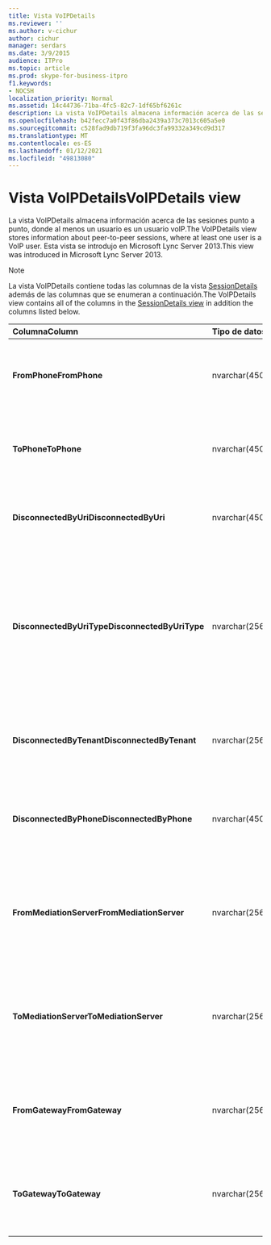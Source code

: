 ```yaml
---
title: Vista VoIPDetails
ms.reviewer: ''
ms.author: v-cichur
author: cichur
manager: serdars
ms.date: 3/9/2015
audience: ITPro
ms.topic: article
ms.prod: skype-for-business-itpro
f1.keywords:
- NOCSH
localization_priority: Normal
ms.assetid: 14c44736-71ba-4fc5-82c7-1df65bf6261c
description: La vista VoIPDetails almacena información acerca de las sesiones punto a punto, donde al menos un usuario es un usuario voIP. Esta vista se introdujo en Microsoft Lync Server 2013.
ms.openlocfilehash: b42fecc7a0f43f86dba2439a373c7013c605a5e0
ms.sourcegitcommit: c528fad9db719f3fa96dc3fa99332a349cd9d317
ms.translationtype: MT
ms.contentlocale: es-ES
ms.lasthandoff: 01/12/2021
ms.locfileid: "49813080"
---
```

# <a name="voipdetails-view"></a><span data-ttu-id="fa4c8-104">Vista VoIPDetails</span><span class="sxs-lookup"><span data-stu-id="fa4c8-104">VoIPDetails view</span></span>
 
<span data-ttu-id="fa4c8-105">La vista VoIPDetails almacena información acerca de las sesiones punto a punto, donde al menos un usuario es un usuario voIP.</span><span class="sxs-lookup"><span data-stu-id="fa4c8-105">The VoIPDetails view stores information about peer-to-peer sessions, where at least one user is a VoIP user.</span></span> <span data-ttu-id="fa4c8-106">Esta vista se introdujo en Microsoft Lync Server 2013.</span><span class="sxs-lookup"><span data-stu-id="fa4c8-106">This view was introduced in Microsoft Lync Server 2013.</span></span>
  
> [!NOTE]
> <span data-ttu-id="fa4c8-107">La vista VoIPDetails contiene todas las columnas de la vista [SessionDetails](sessiondetails-0.md) además de las columnas que se enumeran a continuación.</span><span class="sxs-lookup"><span data-stu-id="fa4c8-107">The VoIPDetails view contains all of the columns in the [SessionDetails view](sessiondetails-0.md) in addition the columns listed below.</span></span>
  
|<span data-ttu-id="fa4c8-108">**Columna**</span><span class="sxs-lookup"><span data-stu-id="fa4c8-108">**Column**</span></span>|<span data-ttu-id="fa4c8-109">**Tipo de datos**</span><span class="sxs-lookup"><span data-stu-id="fa4c8-109">**Data Type**</span></span>|<span data-ttu-id="fa4c8-110">**Detalles**</span><span class="sxs-lookup"><span data-stu-id="fa4c8-110">**Details**</span></span>|
|:-----|:-----|:-----|
|<span data-ttu-id="fa4c8-111">**FromPhone**</span><span class="sxs-lookup"><span data-stu-id="fa4c8-111">**FromPhone**</span></span> <br/> |<span data-ttu-id="fa4c8-112">nvarchar(450)</span><span class="sxs-lookup"><span data-stu-id="fa4c8-112">nvarchar(450)</span></span>  <br/> |<span data-ttu-id="fa4c8-113">URI de teléfono del usuario que inició la sesión.</span><span class="sxs-lookup"><span data-stu-id="fa4c8-113">Phone URI of the user who started the session.</span></span>  <br/> |
|<span data-ttu-id="fa4c8-114">**ToPhone**</span><span class="sxs-lookup"><span data-stu-id="fa4c8-114">**ToPhone**</span></span> <br/> |<span data-ttu-id="fa4c8-115">nvarchar(450)</span><span class="sxs-lookup"><span data-stu-id="fa4c8-115">nvarchar(450)</span></span>  <br/> |<span data-ttu-id="fa4c8-116">URI de teléfono del usuario que se unió a la sesión.</span><span class="sxs-lookup"><span data-stu-id="fa4c8-116">Phone URI of the user who joined the session.</span></span>  <br/> |
|<span data-ttu-id="fa4c8-117">**DisconnectedByUri**</span><span class="sxs-lookup"><span data-stu-id="fa4c8-117">**DisconnectedByUri**</span></span> <br/> |<span data-ttu-id="fa4c8-118">nvarchar(450)</span><span class="sxs-lookup"><span data-stu-id="fa4c8-118">nvarchar(450)</span></span>  <br/> |<span data-ttu-id="fa4c8-119">URI del usuario que desconectó la sesión.</span><span class="sxs-lookup"><span data-stu-id="fa4c8-119">URI of the user who disconnected the session.</span></span>  <br/> |
|<span data-ttu-id="fa4c8-120">**DisconnectedByUriType**</span><span class="sxs-lookup"><span data-stu-id="fa4c8-120">**DisconnectedByUriType**</span></span> <br/> |<span data-ttu-id="fa4c8-121">nvarchar(256)</span><span class="sxs-lookup"><span data-stu-id="fa4c8-121">nvarchar(256)</span></span>  <br/> |<span data-ttu-id="fa4c8-122">Tipo de URI del usuario que desconectó la sesión.</span><span class="sxs-lookup"><span data-stu-id="fa4c8-122">Type of URI of the user who disconnected the session.</span></span> <span data-ttu-id="fa4c8-123">Vea la [tabla UriTypes](uritypes.md) para obtener más información.</span><span class="sxs-lookup"><span data-stu-id="fa4c8-123">See the [UriTypes table](uritypes.md) for more information.</span></span> <br/> |
|<span data-ttu-id="fa4c8-124">**DisconnectedByTenant**</span><span class="sxs-lookup"><span data-stu-id="fa4c8-124">**DisconnectedByTenant**</span></span> <br/> |<span data-ttu-id="fa4c8-125">nvarchar(256)</span><span class="sxs-lookup"><span data-stu-id="fa4c8-125">nvarchar(256)</span></span>  <br/> |<span data-ttu-id="fa4c8-126">Inquilino del usuario que desconectó la sesión.</span><span class="sxs-lookup"><span data-stu-id="fa4c8-126">Tenant of the user who disconnected the session.</span></span>  <br/> |
|<span data-ttu-id="fa4c8-127">**DisconnectedByPhone**</span><span class="sxs-lookup"><span data-stu-id="fa4c8-127">**DisconnectedByPhone**</span></span> <br/> |<span data-ttu-id="fa4c8-128">nvarchar(450)</span><span class="sxs-lookup"><span data-stu-id="fa4c8-128">nvarchar(450)</span></span>  <br/> |<span data-ttu-id="fa4c8-129">URI de teléfono del usuario que desconectó la sesión.</span><span class="sxs-lookup"><span data-stu-id="fa4c8-129">Phone URI of the user who disconnected the session.</span></span>  <br/> |
|<span data-ttu-id="fa4c8-130">**FromMediationServer**</span><span class="sxs-lookup"><span data-stu-id="fa4c8-130">**FromMediationServer**</span></span> <br/> |<span data-ttu-id="fa4c8-131">nvarchar(256)</span><span class="sxs-lookup"><span data-stu-id="fa4c8-131">nvarchar(256)</span></span>  <br/> |<span data-ttu-id="fa4c8-132">Servidor de mediación usado por el usuario que inició la sesión.</span><span class="sxs-lookup"><span data-stu-id="fa4c8-132">Mediation Server used by the user who started the session.</span></span>  <br/> |
|<span data-ttu-id="fa4c8-133">**ToMediationServer**</span><span class="sxs-lookup"><span data-stu-id="fa4c8-133">**ToMediationServer**</span></span> <br/> |<span data-ttu-id="fa4c8-134">nvarchar(256)</span><span class="sxs-lookup"><span data-stu-id="fa4c8-134">nvarchar(256)</span></span>  <br/> |<span data-ttu-id="fa4c8-135">Servidor de mediación usado por el usuario que se unió a la sesión.</span><span class="sxs-lookup"><span data-stu-id="fa4c8-135">Mediation Server used by the user who joined the session.</span></span>  <br/> |
|<span data-ttu-id="fa4c8-136">**FromGateway**</span><span class="sxs-lookup"><span data-stu-id="fa4c8-136">**FromGateway**</span></span> <br/> |<span data-ttu-id="fa4c8-137">nvarchar(256)</span><span class="sxs-lookup"><span data-stu-id="fa4c8-137">nvarchar(256)</span></span>  <br/> |<span data-ttu-id="fa4c8-138">Puerta de enlace usada por el usuario que inició la sesión.</span><span class="sxs-lookup"><span data-stu-id="fa4c8-138">Gateway used by the user who started the session.</span></span>  <br/> |
|<span data-ttu-id="fa4c8-139">**ToGateway**</span><span class="sxs-lookup"><span data-stu-id="fa4c8-139">**ToGateway**</span></span> <br/> |<span data-ttu-id="fa4c8-140">nvarchar(256)</span><span class="sxs-lookup"><span data-stu-id="fa4c8-140">nvarchar(256)</span></span>  <br/> |<span data-ttu-id="fa4c8-141">Puerta de enlace usada por el usuario que se unió a la sesión.</span><span class="sxs-lookup"><span data-stu-id="fa4c8-141">Gateway used by the user who joined the session.</span></span>  <br/> |
   

